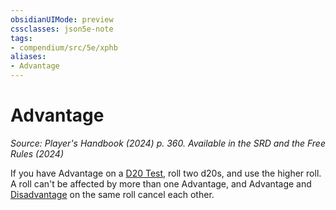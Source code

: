 ```yaml
---
obsidianUIMode: preview
cssclasses: json5e-note
tags:
- compendium/src/5e/xphb
aliases:
- Advantage
---
```

# Advantage
*Source: Player's Handbook (2024) p. 360. Available in the <span title='Systems Reference Document (5.2)'>SRD</span> and the Free Rules (2024)* 

If you have Advantage on a [D20 Test](/3-Mechanics/CLI/variant-rules/d20-test-xphb.md), roll two d20s, and use the higher roll. A roll can't be affected by more than one Advantage, and Advantage and [Disadvantage](/3-Mechanics/CLI/variant-rules/disadvantage-xphb.md) on the same roll cancel each other.